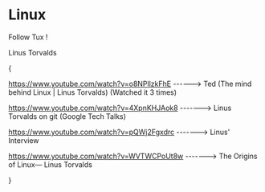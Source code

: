 # Linux
Follow Tux ! 


Linus Torvalds

{

https://www.youtube.com/watch?v=o8NPllzkFhE ------> Ted (The mind behind Linux | Linus Torvalds) (Watched it 3 times)

https://www.youtube.com/watch?v=4XpnKHJAok8 -------> Linus Torvalds on git (Google Tech Talks)

https://www.youtube.com/watch?v=pQWj2Fgxdrc -------> Linus' Interview

https://www.youtube.com/watch?v=WVTWCPoUt8w -------> The Origins of Linux— Linus Torvalds

}
